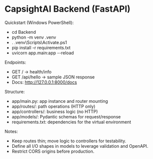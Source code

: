 # CapsightAI Backend (FastAPI)

Quickstart (Windows PowerShell):
- cd Backend
- python -m venv .venv
- . .venv\Scripts\Activate.ps1
- pip install -r requirements.txt
- uvicorn app.main:app --reload

Endpoints:
- GET / -> health/info
- GET /api/hello -> sample JSON response
- Docs: http://127.0.0.1:8000/docs

Structure:
- app/main.py: app instance and router mounting
- app/routes/: path operations (HTTP only)
- app/controllers/: business logic (no HTTP)
- app/models/: Pydantic schemas for request/response
- requirements.txt: dependencies for the virtual environment

Notes:
- Keep routes thin; move logic to controllers for testability.
- Define all I/O shapes in models to leverage validation and OpenAPI.
- Restrict CORS origins before production.
